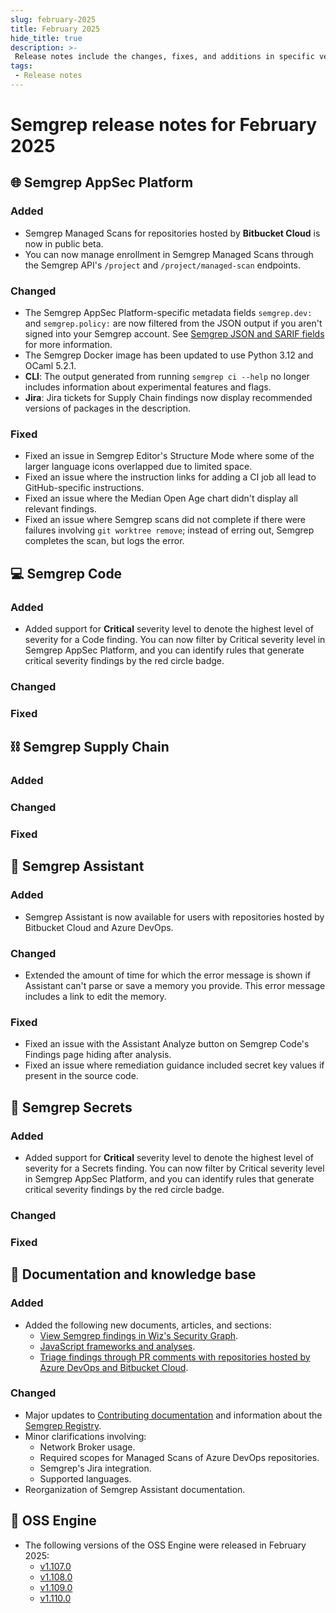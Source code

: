 ```yaml
---
slug: february-2025
title: February 2025
hide_title: true
description: >-
 Release notes include the changes, fixes, and additions in specific versions of Semgrep.
tags:
 - Release notes
---
```


# Semgrep release notes for February 2025

## 🌐 Semgrep AppSec Platform

### Added

- Semgrep Managed Scans for repositories hosted by **Bitbucket Cloud** is now in public beta.
- You can now manage enrollment in Semgrep Managed Scans through the Semgrep API's `/project` and `/project/managed-scan` endpoints.

### Changed

- The Semgrep AppSec Platform-specific metadata fields `semgrep.dev:` and `semgrep.policy:` are now filtered from the JSON output if you aren't signed into your Semgrep account. See [Semgrep JSON and SARIF fields](https://semgrep.dev/docs/semgrep-appsec-platform/json-and-sarif#json) for more information.
- The Semgrep Docker image has been updated to use Python 3.12 and OCaml 5.2.1.
- **CLI**: The output generated from running `semgrep ci --help` no longer includes information about experimental features and flags.
- **Jira**: Jira tickets for Supply Chain findings now display recommended versions of packages in the description.

### Fixed

- Fixed an issue in Semgrep Editor's Structure Mode where some of the larger language icons overlapped due to limited space.
- Fixed an issue where the instruction links for adding a CI job all lead to GitHub-specific instructions.
- Fixed an issue where the Median Open Age chart didn't display all relevant findings.
- Fixed an issue where Semgrep scans did not complete if there were failures involving `git worktree remove`; instead of erring out, Semgrep completes the scan, but logs the error.

## 💻 Semgrep Code

### Added

- Added support for **Critical** severity level to denote the highest level of severity for a Code finding. You can now filter by Critical severity level in Semgrep AppSec Platform, and you can identify rules that generate critical severity findings by the red circle <i class="fa-solid fa-circle"></i> badge. 

### Changed

### Fixed

## ⛓️ Semgrep Supply Chain

### Added

### Changed

### Fixed

## 🤖 Semgrep Assistant

### Added

- Semgrep Assistant is now available for users with repositories hosted by Bitbucket Cloud and Azure DevOps.

### Changed

- Extended the amount of time for which the error message is shown if Assistant can't parse or save a memory you provide. This error message includes a link to edit the memory.

### Fixed

- Fixed an issue with the Assistant Analyze button on Semgrep Code's Findings page hiding after analysis.
- Fixed an issue where remediation guidance included secret key values if present in the source code.

## 🔐 Semgrep Secrets

### Added

- Added support for **Critical** severity level to denote the highest level of severity for a Secrets finding. You can now filter by Critical severity level in Semgrep AppSec Platform, and you can identify rules that generate critical severity findings by the red circle <i class="fa-solid fa-circle"></i> badge. 

### Changed

### Fixed

## 📝 Documentation and knowledge base

### Added

- Added the following new documents, articles, and sections:
    - [View Semgrep findings in Wiz's Security Graph](/semgrep-appsec-platform/wiz).
    - [JavaScript frameworks and analyses](/languages/javascript).
    - [Triage findings through PR comments with repositories hosted by Azure DevOps and Bitbucket Cloud](/semgrep-code/triage-remediation#triage-findings-through-pr-and-mr-comments).

### Changed

- Major updates to [Contributing documentation](/contributing/contributing) and information about the [Semgrep Registry](/semgrep-code/glossary#registry-semgrep-registry).
- Minor clarifications involving:
  - Network Broker usage.
  - Required scopes for Managed Scans of Azure DevOps repositories.
  - Semgrep's Jira integration.
  - Supported languages.
- Reorganization of Semgrep Assistant documentation.

## 🔧 OSS Engine

* The following versions of the OSS Engine were released in February 2025:
  * [<i class="fas fa-external-link fa-xs"></i>v1.107.0](https://github.com/semgrep/semgrep/releases/tag/v1.107.0)
  * [<i class="fas fa-external-link fa-xs"></i>v1.108.0](https://github.com/semgrep/semgrep/releases/tag/v1.108.0)
  * [<i class="fas fa-external-link fa-xs"></i>v1.109.0](https://github.com/semgrep/semgrep/releases/tag/v1.109.0)
  * [<i class="fas fa-external-link fa-xs"></i>v1.110.0](https://github.com/semgrep/semgrep/releases/tag/v1.110.0)
